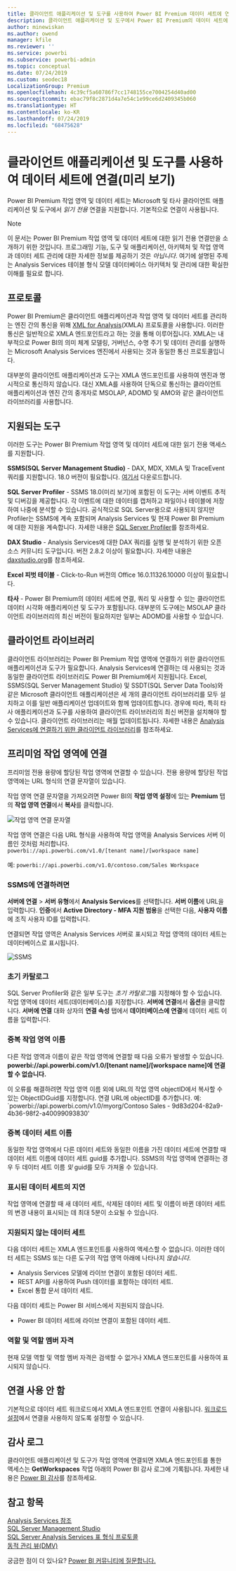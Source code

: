 ```yaml
---
title: 클라이언트 애플리케이션 및 도구를 사용하여 Power BI Premium 데이터 세트에 연결(미리 보기)
description: 클라이언트 애플리케이션 및 도구에서 Power BI Premium의 데이터 세트에 연결하는 방법에 대해 설명합니다.
author: minewiskan
ms.author: owend
manager: kfile
ms.reviewer: ''
ms.service: powerbi
ms.subservice: powerbi-admin
ms.topic: conceptual
ms.date: 07/24/2019
ms.custom: seodec18
LocalizationGroup: Premium
ms.openlocfilehash: 4c39cf5a60786f7cc1748155ce7004254d40ad00
ms.sourcegitcommit: ebac79f8c2871d4a7e54c1e99ce6d2409345b060
ms.translationtype: HT
ms.contentlocale: ko-KR
ms.lasthandoff: 07/24/2019
ms.locfileid: "68475628"
---
```

# <a name="connect-to-datasets-with-client-applications-and-tools-preview"></a>클라이언트 애플리케이션 및 도구를 사용하여 데이터 세트에 연결(미리 보기)

Power BI Premium 작업 영역 및 데이터 세트는 Microsoft 및 타사 클라이언트 애플리케이션 및 도구에서 *읽기 전용* 연결을 지원합니다. 기본적으로 연결이 사용됩니다.

> [!NOTE]
> 이 문서는 Power BI Premium 작업 영역 및 데이터 세트에 대한 읽기 전용 연결만을 소개하기 위한 것입니다. 프로그래밍 기능, 도구 및 애플리케이션, 아키텍처 및 작업 영역과 데이터 세트 관리에 대한 자세한 정보를 제공하기 것은 *아닙니다*. 여기에 설명된 주제는 Analysis Services 테이블 형식 모델 데이터베이스 아키텍처 및 관리에 대한 확실한 이해를 필요로 합니다.

## <a name="protocol"></a>프로토콜

Power BI Premium은 클라이언트 애플리케이션과 작업 영역 및 데이터 세트를 관리하는 엔진 간의 통신을 위해 [XML for Analysis](https://docs.microsoft.com/bi-reference/xmla/xml-for-analysis-xmla-reference)(XMLA) 프로토콜을 사용합니다. 이러한 통신은 일반적으로 XMLA 엔드포인트라고 하는 것을 통해 이루어집니다. XMLA는 내부적으로 Power BI의 의미 체계 모델링, 거버넌스, 수명 주기 및 데이터 관리를 실행하는 Microsoft Analysis Services 엔진에서 사용되는 것과 동일한 통신 프로토콜입니다. 

대부분의 클라이언트 애플리케이션과 도구는 XMLA 엔드포인트를 사용하여 엔진과 명시적으로 통신하지 않습니다. 대신 XMLA를 사용하여 단독으로 통신하는 클라이언트 애플리케이션과 엔진 간의 중개자로 MSOLAP, ADOMD 및 AMO와 같은 클라이언트 라이브러리를 사용합니다.


## <a name="supported-tools"></a>지원되는 도구

이러한 도구는 Power BI Premium 작업 영역 및 데이터 세트에 대한 읽기 전용 액세스를 지원합니다.

**SSMS(SQL Server Management Studio)** - DAX, MDX, XMLA 및 TraceEvent 쿼리를 지원합니다. 18.0 버전이 필요합니다. [여기서](https://docs.microsoft.com/sql/ssms/download-sql-server-management-studio-ssms) 다운로드합니다. 

**SQL Server Profiler** - SSMS 18.0(미리 보기)에 포함된 이 도구는 서버 이벤트 추적 및 디버깅을 제공합니다. 각 이벤트에 대한 데이터를 캡처하고 파일이나 테이블에 저장하여 나중에 분석할 수 있습니다. 공식적으로 SQL Server용으로 사용되지 않지만 Profiler는 SSMS에 계속 포함되며 Analysis Services 및 현재 Power BI Premium에 대한 지원을 계속합니다. 자세한 내용은 [SQL Server Profiler](https://docs.microsoft.com/sql/tools/sql-server-profiler/sql-server-profiler)를 참조하세요.

**DAX Studio** - Analysis Services에 대한 DAX 쿼리를 실행 및 분석하기 위한 오픈 소스 커뮤니티 도구입니다. 버전 2.8.2 이상이 필요합니다. 자세한 내용은 [daxstudio.org](https://daxstudio.org/)를 참조하세요.

**Excel 피벗 테이블** - Click-to-Run 버전의 Office 16.0.11326.10000 이상이 필요합니다.

**타사** - Power BI Premium의 데이터 세트에 연결, 쿼리 및 사용할 수 있는 클라이언트 데이터 시각화 애플리케이션 및 도구가 포함됩니다. 대부분의 도구에는 MSOLAP 클라이언트 라이브러리의 최신 버전이 필요하지만 일부는 ADOMD를 사용할 수 있습니다.

## <a name="client-libraries"></a>클라이언트 라이브러리

클라이언트 라이브러리는 Power BI Premium 작업 영역에 연결하기 위한 클라이언트 애플리케이션과 도구가 필요합니다. Analysis Services에 연결하는 데 사용되는 것과 동일한 클라이언트 라이브러리도 Power BI Premium에서 지원됩니다. Excel, SSMS(SQL Server Management Studio) 및 SSDT(SQL Server Data Tools)와 같은 Microsoft 클라이언트 애플리케이션은 세 개의 클라이언트 라이브러리를 모두 설치하고 이를 일반 애플리케이션 업데이트와 함께 업데이트합니다. 경우에 따라, 특히 타사 애플리케이션과 도구를 사용하여 클라이언트 라이브러리의 최신 버전을 설치해야 할 수 있습니다. 클라이언트 라이브러리는 매월 업데이트됩니다. 자세한 내용은 [Analysis Services에 연결하기 위한 클라이언트 라이브러리](https://docs.microsoft.com/azure/analysis-services/analysis-services-data-providers)를 참조하세요.

## <a name="connecting-to-a-premium-workspace"></a>프리미엄 작업 영역에 연결

프리미엄 전용 용량에 할당된 작업 영역에 연결할 수 있습니다. 전용 용량에 할당된 작업 영역에는 URL 형식의 연결 문자열이 있습니다. 

작업 영역 연결 문자열을 가져오려면 Power BI의 **작업 영역 설정**에 있는 **Premium** 탭의 **작업 영역 연결**에서 **복사**를 클릭합니다.

![작업 영역 연결 문자열](media/service-premium-connect-tools/connect-tools-workspace-connection.png)

작업 영역 연결은 다음 URL 형식을 사용하여 작업 영역을 Analysis Services 서버 이름인 것처럼 처리합니다.   
`powerbi://api.powerbi.com/v1.0/[tenant name]/[workspace name]` 

예: `powerbi://api.powerbi.com/v1.0/contoso.com/Sales Workspace`

### <a name="to-connect-in-ssms"></a>SSMS에 연결하려면

**서버에 연결** > **서버 유형**에서 **Analysis Services**를 선택합니다. **서버 이름**에 URL을 입력합니다. **인증**에서 **Active Directory - MFA 지원 범용**을 선택한 다음, **사용자 이름**에 조직 사용자 ID를 입력합니다. 

연결되면 작업 영역은 Analysis Services 서버로 표시되고 작업 영역의 데이터 세트는 데이터베이스로 표시됩니다.  

![SSMS](media/service-premium-connect-tools/connect-tools-ssms.png)

### <a name="initial-catalog"></a>초기 카탈로그

SQL Server Profiler와 같은 일부 도구는 *초기 카탈로그*를 지정해야 할 수 있습니다. 작업 영역에 데이터 세트(데이터베이스)를 지정합니다. **서버에 연결**에서 **옵션**을 클릭합니다. **서버에 연결** 대화 상자의 **연결 속성** 탭에서 **데이터베이스에 연결**에 데이터 세트 이름을 입력합니다.

### <a name="duplicate-workspace-name"></a>중복 작업 영역 이름

다른 작업 영역과 이름이 같은 작업 영역에 연결할 때 다음 오류가 발생할 수 있습니다. **powerbi://api.powerbi.com/v1.0/[tenant name]/[workspace name]에 연결할 수 없습니다.**

이 오류를 해결하려면 작업 영역 이름 외에 URL의 작업 영역 objectID에서 복사할 수 있는 ObjectIDGuid를 지정합니다. 연결 URL에 objectID를 추가합니다. 예: `powerbi://api.powerbi.com/v1.0/myorg/Contoso Sales - 9d83d204-82a9-4b36-98f2-a40099093830'

### <a name="duplicate-dataset-name"></a>중복 데이터 세트 이름

동일한 작업 영역에서 다른 데이터 세트와 동일한 이름을 가진 데이터 세트에 연결할 때 데이터 세트 이름에 데이터 세트 guid를 추가합니다. SSMS의 작업 영역에 연결하는 경우 두 데이터 세트 이름 *및* guid를 모두 가져올 수 있습니다. 

### <a name="delay-in-datasets-shown"></a>표시된 데이터 세트의 지연

작업 영역에 연결할 때 새 데이터 세트, 삭제된 데이터 세트 및 이름이 바뀐 데이터 세트의 변경 내용이 표시되는 데 최대 5분이 소요될 수 있습니다. 

### <a name="unsupported-datasets"></a>지원되지 않는 데이터 세트

다음 데이터 세트는 XMLA 엔드포인트를 사용하여 액세스할 수 없습니다. 이러한 데이터 세트는 SSMS 또는 다른 도구의 작업 영역 아래에 나타나지 *않습니다*. 

- Analysis Services 모델에 라이브 연결이 포함된 데이터 세트. 
- REST API를 사용하여 Push 데이터를 포함하는 데이터 세트.
- Excel 통합 문서 데이터 세트. 

다음 데이터 세트는 Power BI 서비스에서 지원되지 않습니다.   

- Power BI 데이터 세트에 라이브 연결이 포함된 데이터 세트.

### <a name="roles-and-role-memberships"></a>역할 및 역할 멤버 자격

현재 모델 역할 및 역할 멤버 자격은 검색할 수 없거나 XMLA 엔드포인트를 사용하여 표시되지 않습니다.

## <a name="disable-connectivity"></a>연결 사용 안 함

기본적으로 데이터 세트 워크로드에서 XMLA 엔드포인트 연결이 사용됩니다. [워크로드 설정](service-admin-premium-workloads.md#workload-settings)에서 연결을 사용하지 않도록 설정할 수 있습니다.

## <a name="audit-logs"></a>감사 로그 

클라이언트 애플리케이션 및 도구가 작업 영역에 연결되면 XMLA 엔드포인트를 통한 액세스는 **GetWorkspaces** 작업 아래의 Power BI 감사 로그에 기록됩니다. 자세한 내용은 [Power BI 감사](service-admin-auditing.md)를 참조하세요.

## <a name="see-also"></a>참고 항목

[Analysis Services 참조](https://docs.microsoft.com/bi-reference/#pivot=home&panel=home-all)   
[SQL Server Management Studio](https://docs.microsoft.com/sql/ssms/sql-server-management-studio-ssms)   
[SQL Server Analysis Services 표 형식 프로토콜](https://docs.microsoft.com/openspecs/sql_server_protocols/ms-ssas-t/b98ed40e-c27a-4988-ab2d-c9c904fe13cf)   
[동적 관리 뷰(DMV)](https://docs.microsoft.com/sql/analysis-services/instances/use-dynamic-management-views-dmvs-to-monitor-analysis-services)   


궁금한 점이 더 있나요? [Power BI 커뮤니티에 질문합니다.](https://community.powerbi.com/)
